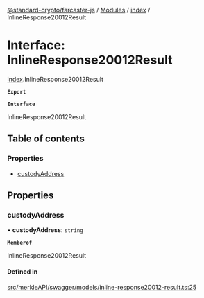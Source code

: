 [@standard-crypto/farcaster-js](../README.md) / [Modules](../modules.md) / [index](../modules/index.md) / InlineResponse20012Result

# Interface: InlineResponse20012Result

[index](../modules/index.md).InlineResponse20012Result

**`Export`**

**`Interface`**

InlineResponse20012Result

## Table of contents

### Properties

- [custodyAddress](index.InlineResponse20012Result.md#custodyaddress)

## Properties

### custodyAddress

• **custodyAddress**: `string`

**`Memberof`**

InlineResponse20012Result

#### Defined in

[src/merkleAPI/swagger/models/inline-response20012-result.ts:25](https://github.com/standard-crypto/farcaster-js/blob/main/src/merkleAPI/swagger/models/inline-response20012-result.ts#L25)
